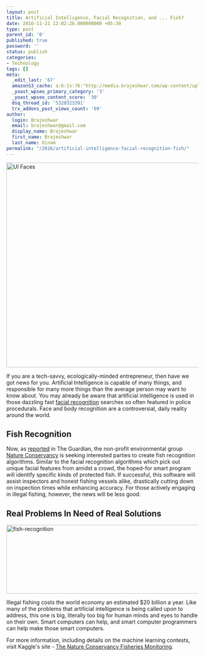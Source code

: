 ```yaml
---
layout: post
title: Artificial Intelligence, Facial Recognition, and ... Fish?
date: 2016-11-21 12:02:26.000000000 +05:30
type: post
parent_id: '0'
published: true
password: ''
status: publish
categories:
- Technology
tags: []
meta:
  _edit_last: '67'
  amazonS3_cache: a:6:{s:76:"http://media.brajeshwar.com/wp-content/uploads/2016/11/21115527/ui-faces.jpg";i:6876;s:70:"http://brajeshwar.wpengine.com/wp-content/uploads/2016/11/ui-faces.jpg";i:6876;s:84:"http://media.brajeshwar.com/wp-content/uploads/2016/11/21120059/fish-recognition.jpg";i:6877;s:78:"http://brajeshwar.wpengine.com/wp-content/uploads/2016/11/fish-recognition.jpg";i:6877;s:77:"https://media.brajeshwar.com/wp-content/uploads/2016/11/21115527/ui-faces.jpg";i:6876;s:85:"https://media.brajeshwar.com/wp-content/uploads/2016/11/21120059/fish-recognition.jpg";i:6877;}
  _yoast_wpseo_primary_category: '3'
  _yoast_wpseo_content_score: '30'
  dsq_thread_id: '5320323391'
  trx_addons_post_views_count: '69'
author:
  login: Brajeshwar
  email: brajeshwar@gmail.com
  display_name: Brajeshwar
  first_name: Brajeshwar
  last_name: Oinam
permalink: "/2016/artificial-intelligence-facial-recognition-fish/"
---
```

<p><img src="{{ site.baseurl }}/assets/2016/11/ui-faces.jpg" alt="UI Faces" width="960" height="536" class="alignnone size-full wp-image-6876" /></p>
<p>If you are a tech-savvy, ecologically-minded entrepreneur, then have we got news for you. Artificial Intelligence is capable of many things, and responsible for many more things than the average person may want to know about. You may already be aware that artificial intelligence is used in those dazzling fast <a href="http://www.theatlantic.com/technology/archive/2015/07/how-good-facial-recognition-technology-government-regulation/397289/">facial recognition</a> searches so often featured in police procedurals. Face and body recognition are a controversial, daily reality around the world.</p>
<h2>Fish Recognition</h2>
<p>Now, as <a href="https://www.theguardian.com/sustainable-business/2016/nov/20/artificial-intelligence-illegal-fishing-tuna-sharks">reported</a> in The Guardian, the non-profit environmental group <a href="http://www.nature.org/">Nature Conservancy</a> is seeking interested parties to create fish recognition algorithms. Similar to the facial recognition algorithms which pick out unique facial features from amidst a crowd, the hoped-for smart program will identify specific kinds of protected fish. If successful, this software will assist inspectors and honest fishing vessels alike, drastically cutting down on inspection times while enhancing accuracy. For those actively engaging in illegal fishing, however, the news will be less good.</p>
<h2>Real Problems In Need of Real Solutions</h2>
<p><img src="{{ site.baseurl }}/assets/2016/11/fish-recognition.jpg" alt="fish-recognition" width="660" height="180" class="alignnone size-full wp-image-6877" /></p>
<p>Illegal fishing costs the world economy an estimated $20 billion a year. Like many of the problems that artificial intelligence is being called upon to address, this one is big, literally too big for human minds and eyes to handle on their own. Smart computers can help, and smart computer programmers can help make those smart computers.</p>
<p>For more information, including details on the machine learning contests, visit Kaggle's site - <a href="https://www.kaggle.com/c/the-nature-conservancy-fisheries-monitoring">The Nature Conservancy Fisheries Monitoring</a>.</p>
